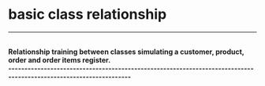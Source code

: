 # basic class relationship

--------------------------------------------
<br>
<strong>Relationship training between classes simulating a customer, product, order and order items register.
<br>
------------------------------------------------------------------------------------------------------------------
